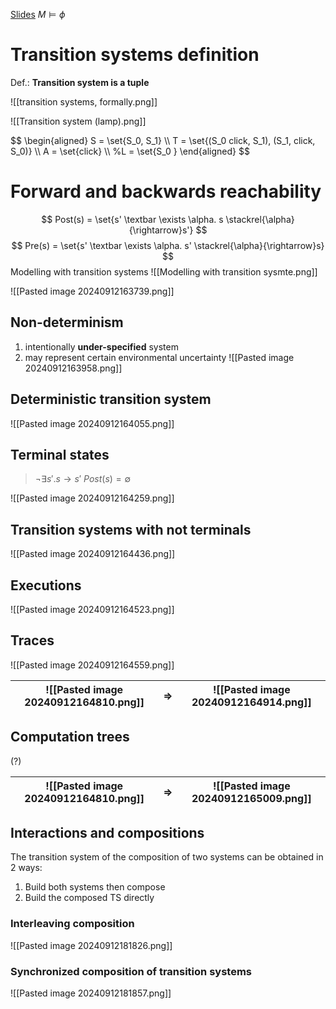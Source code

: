 [Slides](https://learn.inside.dtu.dk/d2l/le/lessons/215750/topics/866798)
$M \models \phi$

# Transition systems definition
Def.: **Transition system is a tuple**

![[transition systems, formally.png]]

![[Transition system (lamp).png]]

$$
\begin{aligned}
S = \set{S_0, S_1} \\\\
T = \set{(S_0 click, S_1), (S_1, click, S_0)} \\\\
A = \set{click} \\\\
%L = \set{S_0 \}
\end{aligned}
$$
# Forward and backwards reachability

$$
Post(s) = \set{s' \textbar \exists \alpha. s \stackrel{\alpha}{\rightarrow}s'}
$$
$$
Pre(s) = \set{s' \textbar \exists \alpha. s' \stackrel{\alpha}{\rightarrow}s}
$$
Modelling with transition systems
![[Modelling with transition sysmte.png]]

![[Pasted image 20240912163739.png]]

## Non-determinism

1. intentionally **under-specified** system
2.  may represent certain environmental uncertainty
![[Pasted image 20240912163958.png]]

## Deterministic transition system
![[Pasted image 20240912164055.png]]

## Terminal states
> $\lnot \exists s'.s\rightarrow s'$
> $\textit{Post}(s) = \emptyset$

![[Pasted image 20240912164259.png]]

## Transition systems with not terminals
![[Pasted image 20240912164436.png]]

## Executions
![[Pasted image 20240912164523.png]]

## Traces
![[Pasted image 20240912164559.png]]


| ![[Pasted image 20240912164810.png]] | =>  | ![[Pasted image 20240912164914.png]] |
| ------------------------------------ | --- | ------------------------------------ |
## Computation trees

(?)

| ![[Pasted image 20240912164810.png]] | =>  | ![[Pasted image 20240912165009.png]] |
| ------------------------------------ | --- | ------------------------------------ |

## Interactions and compositions

The transition system of the composition of two systems can be obtained in 2 ways:
1. Build both systems then compose
2. Build the composed TS directly

### Interleaving composition
![[Pasted image 20240912181826.png]]

### Synchronized composition of transition systems

![[Pasted image 20240912181857.png]]

